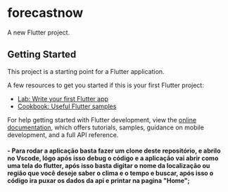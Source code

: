 # forecastnow

A new Flutter project.

## Getting Started

This project is a starting point for a Flutter application.

A few resources to get you started if this is your first Flutter project:

- [Lab: Write your first Flutter app](https://docs.flutter.dev/get-started/codelab)
- [Cookbook: Useful Flutter samples](https://docs.flutter.dev/cookbook)

For help getting started with Flutter development, view the
[online documentation](https://docs.flutter.dev/), which offers tutorials,
samples, guidance on mobile development, and a full API reference.

#### - Para rodar a aplicação basta fazer um clone deste repositório, e abrilo no Vscode, lógo após isso debug o código e a aplicação vai abrir como uma tela do flutter, após isso basta digitar o nome da localização ou região que você deseje saber o clima e o tempo e buscar, após isso o código ira puxar os dados da api e printar na pagina "Home";
